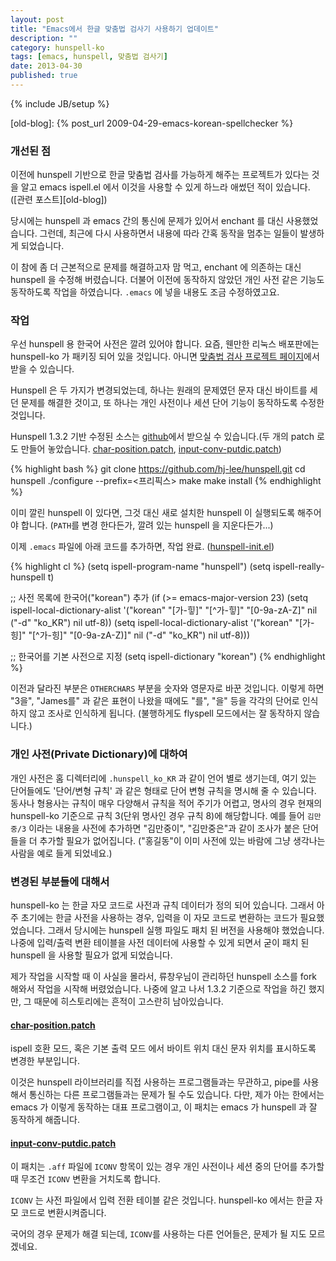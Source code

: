 ```yaml
---
layout: post
title: "Emacs에서 한글 맞춤법 검사기 사용하기 업데이트"
description: ""
category: hunspell-ko
tags: [emacs, hunspell, 맞춤법 검사기]
date: 2013-04-30
published: true
---
```

{% include JB/setup %}

[char-position.patch]: /assets/codes/hunspell-patch/char-position.patch
[input-conv-putdic.patch]: /assets/codes/hunspell-patch/input-conv-putdic.patch
[old-blog]: {% post_url 2009-04-29-emacs-korean-spellchecker %}

[my-hunspell]: https://github.com/hj-lee/hunspell.git

[hunspell-init.el]: https://github.com/hj-lee/hjlee-emacs-init/raw/master/hjlee-init-hunspell-ko.el

[spellchecker-ko]: http://code.google.com/p/spellcheck-ko/ "한글 맞춤법 검사 프로젝트 홈"

### 개선된 점

이전에 hunspell 기반으로 한글 맞춤법 검사를 가능하게 해주는 프로젝트가 있다는 것을 알고 emacs ispell.el 에서 이것을 사용할 수 있게 하느라 애썼던 적이 있습니다.
([관련 포스트][old-blog])

당시에는 hunspell 과 emacs 간의 통신에 문제가 있어서 enchant 를 대신 사용했었습니다. 그런데, 최근에 다시 사용하면서 내용에 따라 간혹 동작을 멈추는 일들이 발생하게 되었습니다.

이 참에 좀 더 근본적으로 문제를 해결하고자 맘 먹고, enchant 에 의존하는 대신 hunspell 을 수정해 버렸습니다. 더불어 이전에 동작하지 않았던 개인 사전 같은 기능도 동작하도록 작업을 하였습니다. `.emacs` 에 넣을 내용도 조금 수정하였고요.

### 작업

우선 hunspell 용 한국어 사전은 깔려 있어야 합니다. 요즘, 웬만한 리눅스 배포판에는 hunspell-ko 가 패키징 되어 있을 것입니다. 아니면 [맞춤법 검사 프로젝트 페이지][spellchecker-ko]에서 받을 수 있습니다.

Hunspell 은 두 가지가 변경되었는데, 하나는 원래의 문제였던 문자 대신 바이트를 세던 문제를 해결한 것이고, 또 하나는 개인 사전이나 세션 단어 기능이 동작하도록 수정한 것입니다.

Hunspell 1.3.2 기반 수정된 소스는 [github][my-hunspell]에서 받으실 수 있습니다.(두 개의 patch 로도 만들어 놓았습니다. [char-position.patch][], [input-conv-putdic.patch][])

{% highlight bash %}
git clone https://github.com/hj-lee/hunspell.git
cd hunspell
./configure --prefix=<프리픽스>
make
make install
{% endhighlight %}

이미 깔린 hunspell 이 있다면, 그것 대신 새로 설치한 hunspell 이 실행되도록 해주어야 합니다. (`PATH`를 변경 한다든가, 깔려 있는 hunspell 을 지운다든가...)

이제 `.emacs` 파일에 아래 코드를 추가하면, 작업 완료. ([hunspell-init.el][])

{% highlight cl %}
(setq ispell-program-name "hunspell")
(setq ispell-really-hunspell t)

;; 사전 목록에 한국어("korean") 추가
(if (>= emacs-major-version 23)
    (setq ispell-local-dictionary-alist
          '("korean"
            "[가-힣]"
            "[^가-힣]"
            "[0-9a-zA-Z]" nil
            ("-d" "ko_KR")
            nil utf-8))
    (setq  ispell-local-dictionary-alist
           '("korean"
             "[가-힝]"
             "[^가-힝]"
             "[0-9a-zA-Z)]" nil
             ("-d" "ko_KR")
             nil utf-8)))

;; 한국어를 기본 사전으로 지정
(setq ispell-dictionary "korean")
{% endhighlight %}

이전과 달라진 부분은 `OTHERCHARS` 부분을 숫자와 영문자로 바꾼 것입니다.
이렇게 하면 "3을", "James를" 과 같은 표현이 나왔을 때에도 "를", "을" 등을 각각의 단어로 인식하지 않고 조사로 인식하게 됩니다. (불행하게도 flyspell 모드에서는 잘 동작하지 않습니다.)

### 개인 사전(Private Dictionary)에 대하여

개인 사전은 홈 디렉터리에 `.hunspell_ko_KR` 과 같이 언어 별로 생기는데, 여기 있는 단어들에도 '단어/변형 규칙' 과 같은 형태로 단어 변형 규칙을 명시해 줄 수 있습니다.
동사나 형용사는 규칙이 매우 다양해서 규칙을 적어 주기가 어렵고, 명사의 경우 현재의 hunspell-ko 기준으로 규칙 3(단위 명사인 경우 규칙 8)에 해당합니다. 예를 들어 `김만중/3` 이라는 내용을 사전에 추가하면 "김만중이", "김만중은"과 같이 조사가 붙은 단어들을 더 추가할 필요가 없어집니다. ("홍길동"이 이미 사전에 있는 바람에 그냥 생각나는 사람을 예로 들게 되었네요.)

### 변경된 부분들에 대해서

hunspell-ko 는 한글 자모 코드로 사전과 규칙 데이터가 정의 되어 있습니다. 
그래서 아주 초기에는 한글 사전을 사용하는 경우, 입력을 이 자모 코드로 변환하는 코드가 필요했었습니다. 그래서 당시에는 hunspell 실행 파일도 패치 된 버전을 사용해야 했었습니다. 나중에 입력/출력 변환 테이블을 사전 데이터에 사용할 수 있게 되면서 굳이 패치 된 hunspell 을 사용할 필요가 없게 되었습니다.

제가 작업을 시작할 때 이 사실을 몰라서, 류창우님이 관리하던 hunspell 소스를 fork 해와서 작업을 시작해 버렸었습니다. 나중에 알고 나서 1.3.2 기준으로 작업을 하긴 했지만, 그 때문에 히스토리에는 흔적이 고스란히 남아있습니다.

#### [char-position.patch][]

ispell 호환 모드, 혹은 기본 출력 모드 에서 바이트 위치 대신 문자 위치를 표시하도록 변경한 부분입니다.

이것은 hunspell 라이브러리를 직접 사용하는 프로그램들과는 무관하고,
pipe를 사용해서 통신하는 다른 프로그램들과는 문제가 될 수도 있습니다.
다만, 제가 아는 한에서는 emacs 가 이렇게 동작하는 대표 프로그램이고, 이 패치는 emacs 가 hunspell 과 잘 동작하게 해줍니다.

#### [input-conv-putdic.patch][]

이 패치는 `.aff` 파일에 `ICONV` 항목이 있는 경우 개인 사전이나 세션 중의 단어를 추가할 때 무조건 `ICONV` 변환을 거치도록 합니다. 

`ICONV` 는 사전 파일에서 입력 전환 테이블 같은 것입니다. hunspell-ko 에서는 한글 자모 코드로 변환시켜줍니다.

국어의 경우 문제가 해결 되는데, `ICONV`를 사용하는 다른 언어들은, 문제가 될 지도 모르겠네요.

<!--  LocalWords:  를 을
 -->

